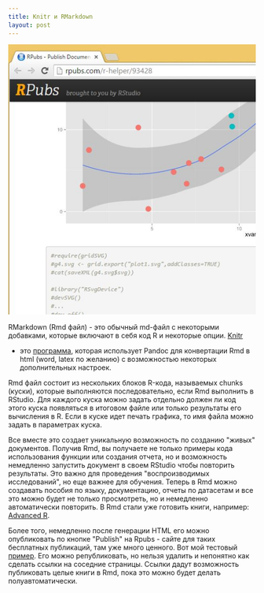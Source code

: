 ```yaml
---
title: Knitr и RMarkdown
layout: post
---
```


![](/images/k1.jpg)

RMarkdown (Rmd файл) - это обычный md-файл с некоторыми добавками, 
которые включают в себя код R и некоторые опции. 
[Knitr](http://kbroman.org/knitr_knutshell/)
 - это 
[программа](http://yihui.name/knitr/), 
которая использует Pandoc для конвертации 
Rmd в html (word, latex по желанию) с возможностью некоторых 
дополнительных настроек. 

Rmd файл состоит из нескольких блоков R-кода, называемых 
chunks (куски), которые выполняются последовательно, 
если Rmd выполнить в RStudio. 
Для каждого куска можно задать отдельно должен ли код этого 
куска появляться в итоговом файле или только результаты 
его вычисления в R. 
Если в куске идет печать графика, то имя файла можно задать 
в параметрах куска.

Все вместе это создает уникальную возможность 
по созданию "живых" документов. 
Получив Rmd, вы получаете не только примеры кода использования 
функции  или создания отчета, но и возможность немедленно 
запустить документ в своем RStudio чтобы повторить результаты. 
Это важно для проведения "воспроизводимых исследований", 
но еще важнее для обучения. Теперь в Rmd можно создавать пособия 
по языку, документацию, отчеты по датасетам и все это можно 
будет не только просмотреть, но и немедленно автоматически повторить.
В Rmd стали уже готовить книги, например: 
[Advanced R](http://adv-r.had.co.nz/). 

Более того, немедленно после генерации HTML его можно опубликовать 
по кнопке "Publish" на Rpubs - сайте для таких бесплатных публикаций, 
там уже много ценного. Вот мой тестовый 
[пример](http://rpubs.com/r-helper/93428).
Его можно републиковать, но нельзя удалить и непонятно 
как сделать ссылки на соседние страницы. 
Ссылки дадут возможность публиковать целые книги в Rmd, 
пока это можно будет делать полуавтоматически.

